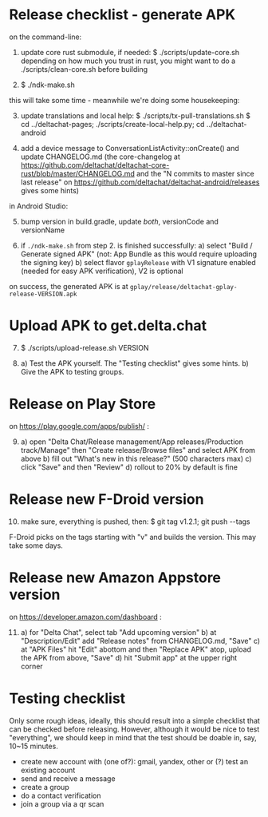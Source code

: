 # Release checklist - generate APK

on the command-line:

1. update core rust submodule, if needed:
   $ ./scripts/update-core.sh
   depending on how much you trust in rust, you might want to do a
   ./scripts/clean-core.sh before building

2. $ ./ndk-make.sh

this will take some time - meanwhile we're doing some housekeeping:

3. update translations and local help:
   $ ./scripts/tx-pull-translations.sh
   $ cd ../deltachat-pages; ./scripts/create-local-help.py; cd ../deltachat-android

4. add a device message to ConversationListActivity::onCreate()
   and update CHANGELOG.md
   (the core-changelog at
   https://github.com/deltachat/deltachat-core-rust/blob/master/CHANGELOG.md
   and the "N commits to master since last release" on
   https://github.com/deltachat/deltachat-android/releases gives some hints)

in Android Studio:

5. bump version in build.gradle,
   update _both_, versionCode and versionName

6. if `./ndk-make.sh` from step 2. is finished successfully:
   a) select "Build / Generate signed APK"
      (not: App Bundle as this would require uploading the signing key)
   b) select flavor `gplayRelease` with V1 signature enabled
      (needed for easy APK verification), V2 is optional

on success, the generated APK is at
`gplay/release/deltachat-gplay-release-VERSION.apk`


# Upload APK to get.delta.chat

7. $ ./scripts/upload-release.sh VERSION

8. a) Test the APK yourself.
      The "Testing checklist" gives some hints.
   b) Give the APK to testing groups.


# Release on Play Store

on https://play.google.com/apps/publish/ :

9. a) open "Delta Chat/Release management/App releases/Production track/Manage"
      then "Create release/Browse files" and select APK from above
   b) fill out "What's new in this release?" (500 characters max)
   c) click "Save" and then "Review"
   d) rollout to 20% by default is fine


# Release new F-Droid version

10. make sure, everything is pushed, then:
    $ git tag v1.2.1; git push --tags
    
F-Droid picks on the tags starting with "v" and builds the version.
This may take some days.


# Release new Amazon Appstore version

on https://developer.amazon.com/dashboard :

11. a) for "Delta Chat", select tab "Add upcoming version"
    b) at "Description/Edit" add "Release notes" from CHANGELOG.md, "Save"
	c) at "APK Files" hit "Edit" abottom and then "Replace APK" atop,
       upload the APK from above, "Save"
	d) hit "Submit app" at the upper right corner


# Testing checklist

Only some rough ideas, ideally, this should result into a simple checklist
that can be checked before releasing.
However, although it would be nice to test "everything", we should keep in mind
that the test should be doable in, say, 10~15 minutes.
- create new account with (one of?): gmail, yandex, other
  or (?) test an existing account
- send and receive a message
- create a group
- do a contact verification
- join a group via a qr scan
